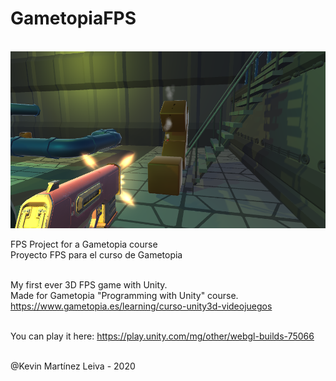 # GametopiaFPS
<br/>
<img src="./GameImages/ObjectImpact.PNG"/><br/>

FPS Project for a Gametopia course<br/>
Proyecto FPS para el curso de Gametopia<br/><br/>

My first ever 3D FPS game with Unity.<br/>
Made for Gametopia "Programming with Unity" course. https://www.gametopia.es/learning/curso-unity3d-videojuegos<br/><br/>

You can play it here: https://play.unity.com/mg/other/webgl-builds-75066<br/><br/>

@Kevin Martínez Leiva - 2020
